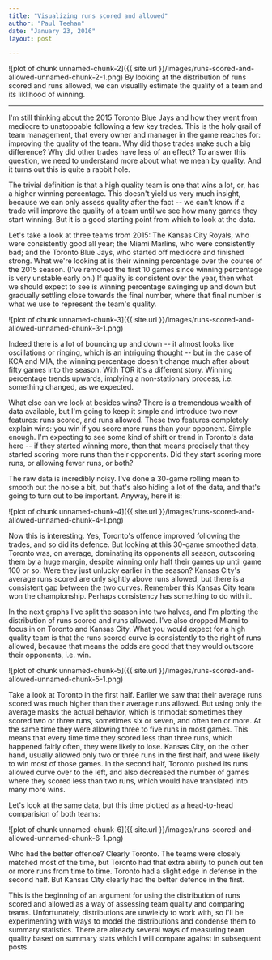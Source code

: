 ```yaml
---
title: "Visualizing runs scored and allowed"
author: "Paul Teehan"
date: "January 23, 2016"
layout: post

---
```





![plot of chunk unnamed-chunk-2]({{ site.url }}/images/runs-scored-and-allowed-unnamed-chunk-2-1.png)
By looking at the distribution of runs scored and runs allowed, we can visuallly estimate the quality of a team and its liklihood of winning.  

--- 

I'm still thinking about the 2015 Toronto Blue Jays and how they went from mediocre to unstoppable following a few key trades.  This is the holy grail of team management, that every owner and manager in the game reaches for: improving the quality of the team.  Why did those trades make such a big difference?  Why did other trades have less of an effect?  To answer this question, we need to understand more about what we mean by quality.  And it turns out this is quite a rabbit hole. 

The trivial definition is that a high quality team is one that wins a lot, or, has a higher winning percentage.  This doesn't yield us very much insight, because we can only assess quality after the fact -- we can't know if a trade will improve the quality of a team until we see how many games they start winning.  But it is a good starting point from which to look at the data.  

Let's take a look at three teams from 2015: The Kansas City Royals, who were consistently good all year; the Miami Marlins, who were consistently bad; and the Toronto Blue Jays, who started off mediocre and finished strong.  What we're looking at is their winning percentage over the course of the 2015 season.  (I've removed the first 10 games since winning percentage is very unstable early on.)  If quality is consistent over the year, then what we should expect to see is winning percentage swinging up and down but gradually settling close towards the final number, where that final number is what we use to represent the team's quality. 

![plot of chunk unnamed-chunk-3]({{ site.url }}/images/runs-scored-and-allowed-unnamed-chunk-3-1.png)

Indeed there is a lot of bouncing up and down -- it almost looks like oscillations or ringing, which is an intriguing thought -- but in the case of KCA and MIA, the winning percentage doesn't change much after about fifty games into the season.  With TOR it's a different story.  Winning percentage trends upwards, implying a non-stationary process, i.e. something changed, as we expected.

What else can we look at besides wins?  There is a tremendous wealth of data available, but I'm going to keep it simple and introduce two new features: runs scored, and runs allowed.  These two features completely explain wins: you win if you score more runs than your opponent.  Simple enough.  I'm expecting to see some kind of shift or trend in Toronto's data here -- if they started winning more, then that means precisely that they started scoring more runs than their opponents.  Did they start scoring more runs, or allowing fewer runs, or both?  

The raw data is incredibly noisy.  I've done a 30-game rolling mean to smooth out the noise a bit, but that's also hiding a lot of the data, and that's going to turn out to be important.  Anyway, here it is:

![plot of chunk unnamed-chunk-4]({{ site.url }}/images/runs-scored-and-allowed-unnamed-chunk-4-1.png)

Now this is interesting.  Yes, Toronto's offence improved following the trades, and so did its defence.  But looking at this 30-game smoothed data, Toronto was, on average, dominating its opponents all season, outscoring them by a huge margin, despite winning only half their games up until game 100 or so. Were they just unlucky earlier in the season? Kansas City's average runs scored are only sightly above runs allowed, but there is a consistent gap between the two curves.  Remember this Kansas City team won the championship.  Perhaps consistency has something to do with it. 

In the next graphs I've split the season into two halves, and I'm plotting the distribution of runs scored and runs allowed.  I've also dropped Miami to focus in on Toronto and Kansas City.  What you would expect for a high quality team is that the runs scored curve is consistently to the right of runs allowed, because that means the odds are good that they would outscore their opponents, i.e. win.  

![plot of chunk unnamed-chunk-5]({{ site.url }}/images/runs-scored-and-allowed-unnamed-chunk-5-1.png)

Take a look at Toronto in the first half.  Earlier we saw that their average runs scored was much higher than their average runs allowed.  But using only the average masks the actual behavior, which is trimodal: sometimes they scored two or three runs, sometimes six or seven, and often ten or more.  At the same time they were allowing three to five runs in most games.  This means that every time time they scored less than three runs, which happened fairly often, they were likely to lose.   Kansas City, on the other hand, usually allowed only two or three runs in the first half, and were likely to win most of those games.  In the second half, Toronto pushed its runs allowed curve over to the left, and also decreased the number of games where they scored less than two runs, which would have translated into many more wins.  

Let's look at the same data, but this time plotted as a head-to-head comparision of both teams:

![plot of chunk unnamed-chunk-6]({{ site.url }}/images/runs-scored-and-allowed-unnamed-chunk-6-1.png)

Who had the better offence?  Clearly Toronto.  The teams were closely matched most of the time, but Toronto had that extra ability to punch out ten or more runs from time to time.  Toronto had a slight edge in defense in the second half.  But Kansas City clearly had the better defence in the first. 

This is the beginning of an argument for using the distribution of runs scored and allowed as a way of assessing team quality and comparing teams.  Unfortunately, distributions are unwieldy to work with, so I'll be experimenting with ways to model the distributions and condense them to summary statistics.  There are already several ways of measuring team quality based on summary stats which I will compare against in subsequent posts. 
